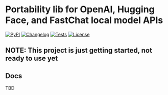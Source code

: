 # Portability lib for OpenAI, Hugging Face, and FastChat local model APIs

[![PyPI](https://img.shields.io/pypi/v/llmlib.svg)](https://pypi.org/project/llmlib/)
[![Changelog](https://img.shields.io/github/v/release/mark-watson/llmlib?include_prereleases&label=changelog)](https://github.com/mark-watson/llmlib/releases)
[![Tests](https://github.com/mark-watson/llmlib/workflows/Test/badge.svg)](https://github.com/mark-watson/llmlib/actions?query=workflow%3ATest)
[![License](https://img.shields.io/badge/license-Apache%202.0-blue.svg)](https://github.com/mark-watson/llmlib/blob/master/LICENSE)

## NOTE: This project is just getting started, not ready to use yet

## Docs

TBD